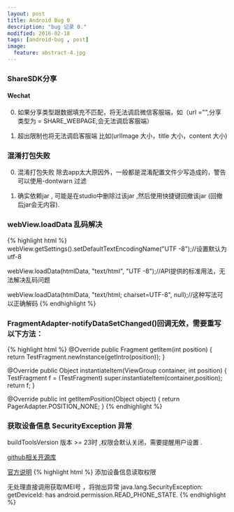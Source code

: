 ```yaml
---
layout: post
title: Android Bug 0
description: "bug 记录 0."
modified: 2016-02-18
tags: [android-bug , post]
image:
  feature: abstract-4.jpg
---
```


### ShareSDK分享
 
#### Wechat
 
0. 如果分享类型跟数据填充不匹配，将无法调启微信客服端，如（url ="",分享类型为 = SHARE_WEBPAGE,会无法调启客服端）
  
1. 超出限制也将无法调启客服端 比如(urlImage 大小，title 大小，content 大小)
  
### 混淆打包失败

0. 混淆打包失败 除去app太大原因外，一般都是混淆配置文件少写造成的，警告可以使用-dontwarn 过滤

1. 确实依赖jar , 可能是在studio中删除过该jar ,然后使用快捷键回撤该jar (回撤后jar会无内容).

### webView.loadData 乱码解决
{% highlight html %}
webView.getSettings().setDefaultTextEncodingName("UTF -8");//设置默认为utf-8  

webView.loadData(htmlData, "text/html", "UTF -8");//API提供的标准用法，无法解决乱码问题  

webView.loadData(htmlData, "text/html; charset=UTF-8", null);//这种写法可以正确解码
{% endhighlight %}

### FragmentAdapter-notifyDataSetChanged()回调无效，需要重写以下方法：
{% highlight html %}
@Override
public Fragment getItem(int position) {
    return TestFragment.newInstance(getIntro(position));
}

@Override
public Object instantiateItem(ViewGroup container, int position) {
    TestFragment f = (TestFragment) super.instantiateItem(container,position);
    return f;
}

@Override
public int getItemPosition(Object object) {
    return PagerAdapter.POSITION_NONE;
}
{% endhighlight %}

### 获取设备信息 SecurityException 异常

buildToolsVersion 版本 >= 23时 ,权限会默认关闭，需要提醒用户设置 .

[github相关开源库](https://github.com/Rowandjj/EasyPermission)

[官方说明](https://developer.android.com/intl/zh-cn/training/permissions/requesting.html)
{% highlight html %}
添加设备信息读取权限
<uses-permission android:name="android.permission.READ_PHONE_STATE"/>

无处理直接调用获取IMEI号 ，将抛出异常
java.lang.SecurityException: getDeviceId: has android.permission.READ_PHONE_STATE.
{% endhighlight %}